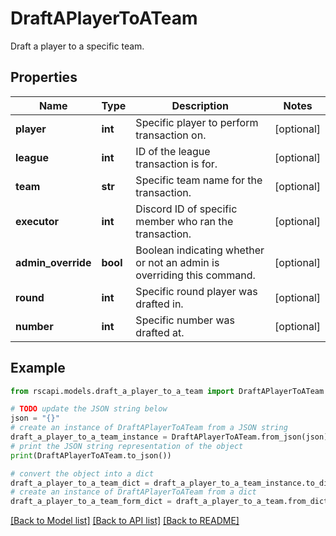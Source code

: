 # DraftAPlayerToATeam

Draft a player to a specific team.

## Properties

Name | Type | Description | Notes
------------ | ------------- | ------------- | -------------
**player** | **int** | Specific player to perform transaction on. | [optional] 
**league** | **int** | ID of the league transaction is for. | [optional] 
**team** | **str** | Specific team name for the transaction. | [optional] 
**executor** | **int** | Discord ID of specific member who ran the transaction. | [optional] 
**admin_override** | **bool** | Boolean indicating whether or not an admin is overriding this command. | [optional] 
**round** | **int** | Specific round player was drafted in. | [optional] 
**number** | **int** | Specific number was drafted at. | [optional] 

## Example

```python
from rscapi.models.draft_a_player_to_a_team import DraftAPlayerToATeam

# TODO update the JSON string below
json = "{}"
# create an instance of DraftAPlayerToATeam from a JSON string
draft_a_player_to_a_team_instance = DraftAPlayerToATeam.from_json(json)
# print the JSON string representation of the object
print(DraftAPlayerToATeam.to_json())

# convert the object into a dict
draft_a_player_to_a_team_dict = draft_a_player_to_a_team_instance.to_dict()
# create an instance of DraftAPlayerToATeam from a dict
draft_a_player_to_a_team_form_dict = draft_a_player_to_a_team.from_dict(draft_a_player_to_a_team_dict)
```
[[Back to Model list]](../README.md#documentation-for-models) [[Back to API list]](../README.md#documentation-for-api-endpoints) [[Back to README]](../README.md)


